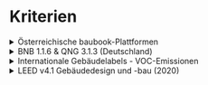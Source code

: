 # Kriterien

<details>
  <summary>Österreichische baubook-Plattformen</summary>

- **1. Technische Kriterien**
  - **1.2. Gebäudebetrieb, Energieeffizienz**
    - 1.2.1. Innovative, klimarelev. Heizsysteme, Niedertemperaturhzg., Warmwasserbereitung (22)
    - 1.2.2. Vermeidung sommerlicher Überwärmung (1)
- **2. Inhaltsstoffe**
  - **2.1. organische Zusatzstoffe**
    - 2.1.1. Grenzwert für organische Bestandteile in Mineralfarben (75)
    - 2.1.2. Grenzwert für den Kunststoffgehalt in Leim(binder)farben (1)
    - 2.1.3. Grenzwert für Kunststoffgehalt in mineralischen Produkten (501)
    - 2.1.4. Grenzwert für Kunststoffgehalt in Dämmstoffen und Folien aus Papier (433)
    - 2.1.5. Verputz mit maximal 6% Kunststoffanteil, Kleber zementgebunden (145)
  - **2.2. Gefährliche Inhaltsstoffe**
    - 2.2.1. Grenzwerte für KMR-Stoffe (1793)
    - 2.2.2. Grenzwerte für KMR-Stoffe in Dämmstoffen (828)
    - 2.2.3. Verbot von klimaschädlichen Substanzen (315)
    - 2.2.4. Grenzwerte für gewässergefährdende Stoffe (1710)
    - 2.2.5. Verbot von Alkylphenolethoxylaten (APEO) (1185)
    - 2.2.6. Verbot von Phthalaten (317)
    - 2.2.7. Verbot von Oximen und Aminen (263)
    - 2.2.8. Grenzwerte für flüchtige aromatische Kohlenwasserstoffe (866)
    - 2.2.9. Ausschluss von N-Nitrosaminen in Bodenbelägen auf Kautschukbasis (7)
    - 2.2.10. Verbot von gesundheitsgefährdenden Stoffen (314)
    - 2.2.11. Verbot von SVHC (1786)
    - 2.2.12. Verbot von akut toxischen Stoffen (2392)
    - 2.2.13. Verbot von Bisphenolen (14)
    - 2.2.14. Vermeidung der Verbreitung von HBCD (314)
    - 2.2.15. Verbot von Zirkoniumsalz der 2-Ethyl-Hexansäure (304)
    - 2.2.16. Verbot von flüchtigen aromatischen Kohlenwasserstoffen (736)
  - **2.3. Schwermetalle**
    - 2.3.1. Grenzwert für Schwermetalle in Bodenbelägen (49)
    - 2.3.2. Grenzwerte für zinnorganische Verbindungen (327)
    - 2.3.3. Grenzwerte für Schwermetalle (683)
  - **2.4. PVC und halogenorganische Verbindungen**
    - 2.4.1. Vermeidung von PVC (977)
    - 2.4.2. Grenzwerte für halogenorganische Verbindungen (1215)
    - 2.4.3. Grenzwert für halogenorganische Verbind. bei Bodenbelagsarbeiten und Klebstoffen (653)
    - 2.4.4. Grenzwert für halogenorganische Verbindungen in Beschichtungen (765)
    - 2.4.5. Grenzwert für flüchtige chlororganische Verbindungen (0)
    - 2.4.6. Grenzwert für flüchtige halogenorganische Verbindungen in Dämmstoffen (323)
    - 2.4.7. Vollständiger Ausschluss von halogenorganischen Stoffen (2185)
    - 2.4.8. Vermeidung von PVC in Folien (402)
    - 2.4.9. Vermeidung von PVC in Fußboden- und Wandbekleidungen (95)
    - 2.4.10. Vermeidung von PVC in Sonnen- und/oder Sichtschutz am Objekt (1)
    - 2.4.11. PVC frei - Fenster, Türen, Rollläden (V und k:a) (137)
    - 2.4.12. PVC frei - Rohre im Gebäude, Folien, Fußbodenbeläge und Tapeten (446)
    - 2.4.13. PVC frei - Wasser-, Abwasser-, Zu- und Abluftrohre im Gebäude (54)
  - **2.5. Lösungsmittel und andere flüchtige organische Verbindungen**
    - 2.5.1. VOC- und SVOC-Grenzwerte für Innenwandfarben (227)
    - 2.5.2. VOC- und SVOC-Grenzwerte für Innenputze (249)
    - 2.5.3. VOC- und SVOC-Grenzwerte in Behandlungen von min.BB (13)
    - 2.5.4. VOC- und SVOC-Grenzwerte für Innenbeschichtungen (177)
    - 2.5.5. VOC- und SVOC-Grenzwerte für Dichtmassen (166)
    - 2.5.6. VOC- und SVOC-Grenzwerte für Betonbeschichtungen (60)
    - 2.5.7. VOC- und SVOC-Grenzwerte für Brandschutzbeschichtungen
    - 2.5.8. VOC- und SVOC-Grenzwerte für Belagsbeschichtungen (56)
    - 2.5.9. VOC-Grenzwerte für Außenbeschichtungen (130)
    - 2.5.10. VOC-Grenzwerte für Außenputze (90)
    - 2.5.11. VOC- und SVOC-Grenzwerte für sonstige Bauprodukte (323)
  - **2.6. Biozide**
    - 2.6.1. Grenzwerte für Biozide (1264)
    - 2.6.2. Grenzwert für freien Formaldehyd (1350)
    - 2.6.3. Vermeidung von fungiziden Wirkstoffen in Dichtmassen (119)
    - 2.6.4. Verbot für Biozideinsatz in Fassadenputzen und -anstrichen (143)
    - 2.6.6. Vermeidung von Holzschutzmitteln (161)
    - 2.6.8. Einschränkung von Holzschutzmitteln (118)
    - 2.6.9. Ausschluss von durchwurzelungshemmenden Wirkstoffen (37)
  - **2.7. Flammschutzmittel**
    - 2.7.1. Verbot von kritischen Flammschutzmitteln (682)
  - **2.8. Pigmente**
    - 2.8.1. Grenzwert für Azofarbstoffe (166)
  - **2.9. Sonstige**
    - 2.9.1. Vermeidung von Reaktionslacken (283)
    - 2.9.2. Verbot von Epoxid- und PU-Systemen für Industrieböden (0)
    - 2.9.3. Verbot von säurehärtenden Beschichtungen (252)
- **3. Herstellung**
  - **3.1. Sekundärrohstoffe**
    - 3.1.1. Verwendung von Sekundärrohstoffen in Beton (75)
  - **3.2. Natürliche Rohstoffe**
    - 3.2.1. Anforderung an die Natürlichkeit von Lehmputzen (7)
    - 3.2.2. Produkte aus natürlichen Materialien (495)
    - 3.2.3. Anforderung an die Natürlichkeit von Lehmprodukten (10)
    - 3.2.4. Ressourcenschonende Zusammensetzung von Korkdämmplatten (1)
    - 3.2.5. Gesundheitsverträgliche Trennmittel auf pflanzlicher Basis (5)
    - 3.2.6. Verwendung von Dämmstoffen aus nachwachsenden Rohstoffen (89)
  - **3.3. Nachhaltige Gewinnung**
    - 3.3.1. Verbot von Tropenholz aus nicht nachhaltiger Produktion (331)
    - 3.3.2. Verbot von Nichttropenhölzern aus nicht nachhaltiger Holzgewinnung (387)
    - 3.3.3. Berücksichtigung sozialer Standards bei der Natursteingewinnung (0)
    - 3.3.4. Nachhaltige Gipsgewinnung (11)
    - 3.3.5. Papiererzeugung ohne problematische Zusatzstoffe (5)
    - 3.3.6. Verbot von Tropenholz aus nicht nachhaltiger Produktion für Papiererzeugnisse (12)
    - 3.3.7. Mindestanteil an Hölzern aus nachhaltiger Forstwirtschaft (381)
    - 3.3.8. Holz aus nachhaltiger Gewinnung (181)
- **4. Errichtung**
  - 4.1. Grenzwert für Lösungsmittelgehalt in Bitumenmassen (31)
  - 4.2. Isocyanatfreie Montageschäume (2)
- **5. Emissionen**
  - **5.1. Kohlenwasserstoffe**
    - 5.1.1. Grenzwerte für VOC- und SVOC-Emissionen aus Holzwerkstoffen (82)
    - 5.1.2. Grenzwert für Formaldehydemissionen aus Holzwerkstoffen (79)
    - 5.1.3. Grenzwerte für die Emissionen aus Verlegewerkstoffen (438)
    - 5.1.4. VOC- und SVOC-Grenzwerte für textile BB (23)
    - 5.1.5. Grenzwerte für VOC- und SVOC-Emissionen in elastische Bodenbelägen (27)
    - 5.1.6. VOC- und SVOC-Grenzwerte für Dämmstoffe (433)
    - 5.1.7. VOC- und SVOC-Grenzwerte für Holzfaser-Dämmstoffe (32)
    - 5.1.8. Grenzwerte für VOC- und SVOC-Emissionen aus Türen (0)
    - 5.1.12. Bodenbelag - Oberflächenbehandlung emissionsarm, aromatenfrei (110)
    - 5.1.13. Holzwerkstoffe emissionsarm (67)
  - **5.4. Emissionen: Geruch**
    - 5.4.1. Geruchsarme Bodenbeläge (49)
    - 5.4.2. Geruchsarme Korkdämmstoffe (0)
- **6. Entsorgung**
- **7. Sonstiges**

- 7.1. Produkte mit Umweltzeichen (310)

</details>

<details>
  <summary>BNB 1.1.6 & QNG 3.1.3 (Deutschland)</summary>

- **1. Gefährliche Stoffe und Produkte**
  - **1.1. Gefährliche Stoffe**
    - 1.1.1. Deklaration besonders besorgniserregender Stoffe (SVHC) (667)
    - 1.1.2. Ausschluss besonders besorgniserregender Stoffe (SVHC) (321)
    - 1.1.3. Ausschluss von CMR-Stoffen der Kategorien 1A und 1B (484)
    - 1.1.4. Ausschluss von CMR-Stoffen der Kategorie 2 (155)
    - 1.1.5. Ausschluss akut toxischer Stoffe (Acute Tox) (357)
    - 1.1.6. Ausschluss toxischer Stoffe mit STOT SE 1 oder STOT RE 1 (240)
    - 1.1.7. Ausschluss toxischer Stoffe mit STOT SE 2 und STOT RE2 (44)
    - 1.1.8. Ausschluss von gesundheitsschädlichen Stoffen (74)
    - 1.1.9. Ausschluss von ätzenden Stoffen (79)
    - 1.1.10. Ausschluss gefährlicher Stoffe in textilen Bodenbelägen (20)
  - **1.2. Umweltgefährliche Stoffe**
    - 1.2.1. WDVS: Ausschluss von PBT-/ vPvB- Stoffen als Flammschutzmittel (71)
    - 1.2.2. Ausschluss umweltgefährlicher Stoffe (61)
    - 1.2.3. WDVS: Ausschluss von umweltgefährlichen Stoffen als Flammschutzmittel (38)
  - **1.3. Gefährliche Produkte**
    - 1.3.1. Ausschluss akut toxischer Produkte (Acute Tox) (146)
    - 1.3.2. Ausschluss von gewässergefährdenden Produkten (82)
    - 1.3.3. Ausschluss von reizenden Produkten (74)
  - **1.4. Flammschutzmittel**
    - 1.4.1. Ausschluss von Chlorparaffinen (CP) (91)
    - 1.4.2. Ausschluss von Polybromierten Diphenylether (PBDE) (46)
    - 1.4.3. Ausschluss von Hexabromcyclododecan (HBCDD) (49)
    - 1.4.4. Ausschluss von Tris(2-chlorethyl)phosphat (TCEP) (84)
    - 1.4.5. Ausschluss von reproduktionstoxischen Borverbindungen (19)
    - 1.4.6. Ausschluss von Polybromierten Biphenylen (PBB) (30)
    - 1.4.7. Ausschluss von Antimontrioxid, TEPA und TRIS (20)
    - 1.4.8. Beschränkung auf bestimmte Flammschutzmittel (34)
  - **1.5. Weichmacher**
    - 1.5.1. Ausschluss von reproduktionstoxischen Phthalaten (114)
    - 1.5.2. Ausschluss von Phthalaten (Weichmacher) (298)
    - 1.5.3. Ausschluss von Weichmachern gemäß VdL-RL 01 (58)
    - 1.5.4. Ausschluss von Organophosphaten als Weichmacher (102)
  - **1.6. Farbstoffe und Pigmente**
    - 1.6.1. Verbot von problematischen Pigmenten in Dämmstoffbeschichtungen (106)
    - 1.6.2. Ausschluss von Azofarbstoffen (20)
    - 1.6.3. Ausschluss schwermetallhaltiger Farbstoffe und Pigmente (20)
    - 1.6.4. Ausschluss von Farbstoffen mit gefährlichen Eigenschaften (20)
  - **1.7. Schadstoffverschleppung**
    - 1.7.1. Ausschluss von Altreifengranulat
  - **1.8. Sonstige**
    - 1.8.1. Ausschluss von Alkylphenolethoxylaten (APEO) (154)
    - 1.8.2. Beschränkung des Restmonomergehalts im Bindemittel (68)
    - 1.8.4. Ausschluss von amin- oder oximvernetzenden Silikonen im Innenraum (35)
    - 1.8.5. Ausschluss von Methylethylketoxim und von Butanonoxim abspaltenden Produkten (143)
- **2. Metalle**
  - 2.1. Ausschluss von Cadmium- und Bleistabilisatoren in PVC-Produkten (41)
  - 2.1b. Ausschluss von Zinn-, Cadmium- und Bleistabilisatoren in PVC-Produkten (41)
  - 2.2. Einschränkung zinnorganischer Verbindungen in silanmodifizierten Polymerklebst. (44)
  - 2.3. Ausschluss von Blei-, Cadmium- und Chrom-VI-Verbindungen (143)
  - 2.3b. Ausschluss von Blei-, Cadmium- und Chrom-VI-Verbindungen in Lacken/Lasuren (77)
  - 2.4. Chrom-VI-oxidfreie Passivierungsmittel (10)
- **3. VOC, SVOC und Formaldehyd-Emissionen in die Raumluft**
  - **3.1. AgBB-Bewertungsschema**
    - 3.1.1. Einhaltung des AgBB-Bewertungsschemas (114)
    - 3.1.1b. Einhaltung des AgBB-Bewertungsschemas für QNG (32)
    - 3.1.2. Einhaltung des AgBB-Bewertungsschemas und TVOC<0,25mg/m3 (6)
  - **3.2. Bodenbeläge**
    - 3.2.1. Holz-Bodenbeläge: Grenzwerte VOC-Emissionen und Formaldehyd (8)
    - 3.2.2. Textile-Bodenbeläge: Grenzwerte VOC-Emissionen und Formaldehyd (20)
    - 3.2.3. Elastische-Bodenbeläge: Grenzwerte VOC-Emissionen und Formaldehyd (15)
  - **3.3. Dämmstoffe**
    - 3.3.1. Dämmstoffe Innen: Grenzwerte VOC-Emissionen und Formaldehyd (78)
  - **3.4. Holz und Holzwerkstoffe**
    - 3.4.1. Grenzwert für Formaldehydemissionen aus Holzwerkstoffplatten (12)
    - 3.4.2. Formaldehydemissionen aus Holzwerkstoffplatten max. 0,065 ppm (11)
    - 3.4.3. Formaldehydemissionen aus Holzwerkstoffplatten max. 0,05 ppm (11)
    - 3.4.4. Grenzwerte für VOC-Emissionen und Formaldehyd (10)
    - 3.4.5. Formaldehydemissionen aus Holzwerkstoffplatten max. 0,08 ppm (9)
  - **3.5. Kleb- und Dichtstoffe**
    - 3.5.1. Kleb- und Dichtstoffe im Innenbereich: Grenzwerte VOC-Emissionen und Formaldehyd (45)
    - 3.5.3. Verlegewerkstoffe: Grenzwerte VOC-Emissionen und Formaldehyd (43)
    - 3.5.4. Kleb- u. Dichtstoffe f. Luftdichtheit: Grenzwerte VOC-Emissionen und Formaldehyd (45)
    - 3.5.5. EMICODE EC1Plus für PU-Montageschäume (11)
  - **3.6. Verlegung**
    - 3.6.1. Grenzwert für Methanol bei silanmodifizierten Polymerklebstoffen (SMP-Klebst.) (40)
- **4. VOC-, SVOC-Gehalt**
  - **4.1. GISCODEs**
    - 4.1.1. GISCODE-Einstufung BBP30 oder besser (für Einsatz in Umkehrdächern) (1)
    - 4.1.2. GISCODE-Einstufung BBP10 oder BBP20 (Kriterium gilt nicht für Umkehrdächer) (9)
    - 4.1.4. GISCODE-Einstufung PU10 bzw. kein Polyurethan(PU)-Produkt (1)
    - 4.1.5. GISCODE-Einstufung PU10 oder PU20 bzw. kein Polyurethan(PU)-Produkt (53)
    - 4.1.6. GISCODE-Einstufung PU10, PU40 oder PU60 bzw. kein Polyurethan(PU)-Produkt (1)
    - 4.1.7. GISCODE-Einstufung PU10, PU20, PU40 oder PU60 bzw. kein Polyurethan(PU)-Produkt (2)
    - 4.1.8. Mineral. Fliesenkleber od. Einstufung in GISCODE D1 / RU0,5 / RU1 / RE1 /RS10 (34)
    - 4.1.9. Pulverförmiger Tapetenkleber oder GISCODE D1 (0)
    - 4.1.10. GISCODE-Einstufung Ö10, Ö20 oder Ö40 (7)
    - 4.1.11. GISCODE-Einstufung Ö10 oder Ö20 (7)
    - 4.1.11b. GISCODE-Einstufung Ö10, Ö10+ oder Ö20, Ö20+ (8)
    - 4.1.12. GISCODE-Einstufung Ö10 (5)
    - 4.1.13. GISCODE-Einstufung GH10 (0)
    - 4.1.14. GISCODE-Einstufung W1, W1/DD, W2+, W2/DD+, W3+ oder W3/DD+ (2)
    - 4.1.15. GISCODE Einstufung W1, W1/DD, W2+, W2/DD+ (1)
    - 4.1.16. GISCODE-Einstufung RE1 oder RE0 bzw. kein Epoxidharz-Produkt (1)
    - 4.1.17. GISCODE-Einstufung RE1, RE0 oder RE2 bzw. kein Epoxidharz-Produkt (1)
    - 4.1.17b. GISCODE-Einstufung RE05, RE10 oder RE20 bzw. kein Epoxidharz-Produkt (1)
    - 4.1.18. GISCODE-Einstufung RMA10 bzw. kein PMMA-Produkt
    - 4.1.19. GISCODE-Einstufung für Flüssigabdichtungen (13)
    - 4.1.19b. GISCODE-Einstufung für Flüssigabdichtungen (neu) (13)
  - **4.2. VOC-Gehalt**
    - 4.2.1. Beschränkung des VOC-Gehalts für Lb auf 300 g/l (80)
    - 4.2.2. Nur wasserbasierte Produkte und Beschränkung des VOC-Gehalts für 140 g/l
    - 4.2.3. Nur wasserbasierte Produkte und Beschränkung des VOC-Gehalts für 130 g/l (81)
    - 4.2.4. Nur wasserbasierte Produkte und Beschränkung des VOC-Gehalts auf 100 g/l (80)
    - 4.2.5. Beschränkung des VOC-Gehalts auf 40 g/l (12)
    - 4.2.6. Nur wasserbasierte Produkte (Wb) und Beschränkung des VOC-Gehalts auf 40 g/l (2)
    - 4.2.7. Nur wasserbasierte Produkte (Wb) und Beschränkung des VOC-Gehalts auf 30 g/l (29)
    - 4.2.8. Nur wasserbasierte Produkte (Wb) und Beschränkung des VOC-Gehalts auf 20 g/l (1)
    - 4.2.9. Beschränkung des VOC-Gehalts auf 1 Gramm pro Liter (63)
    - 4.2.10. Beschränkung des Lösemittelgehalts auf maximal 5 % (2)
    - 4.2.11. Beschränkung des VOC-Gehalts von Wandfarben (34)
    - 4.2.12. Beschränkung des VOC-Gehalts von Lacken (64)
    - 4.2.13. lösemittelfrei und weichmacherfrei (ELF) gemäß VdL-RL01 (28)
  - **4.3. Gesamtsystem**
    - 4.3.1. Beschränkung des VOC-Gehalts auf 150 g/m2
    - 4.3.2. Beschränkung des VOC-Gehalts auf 120 g/m2
    - 4.3.3. Beschränkung des VOC-Gehalts auf 90 g/m2
    - 4.3.4. Beschränkung des VOC-Gehalts auf 60 g/m2
    - 4.3.5. Beschränkung des VOC-Gehalts auf 30 g/m2
- **5. Halogenorganische Verbindungen**
  - 5.1. Ausschluss von halogenierten Treibmitteln (46)
  - 5.2. Ausschluss von halogenierten organischen Verbindungen als Flammschutzmittel (55)
  - 5.3. Ausschluss von halogenierten organischen Verbindungen (121)
  - 5.4. Ausschluss von PVC-Rückenschichten (20)
  - 5.5. Ausschluss von polyfluorierten Chemikalien (PFC) (21)
- **6. Biozide**
  - **6.1. Biozideinsatz im Produkt**
    - 6.1.1. Deklaration biozider Wirkstoffe (138)
    - 6.1.2. Ausschluss von durchwurzelungshemmenden Wirkstoffen (ausgenommen Gründächer) (13)
    - 6.1.3. Ausschluss von Bioziden in WDVS oder Innendämmungen (77)
    - 6.1.4. Verbot von Bioziden außer bestimmte Topfkonservierer (256)
    - 6.1.5. Beschränkung der bioziden Ausrüstung von textilen Bodenbelägen (20)
    - 6.1.6. Ausschluss von Bioziden in Holzbodenbelägen (12)
    - 6.1.7. Reglementierung des Formaldehydgehalts in Lacken (70)
    - 6.1.8. Beschränkung des Gehalts an freiem Formaldehyd aus zur Topfkonservierung (36)
    - 6.1.9. Beschränkung von freiem Formaldehyd (29)
    - 6.1.10. Verbot von Bioziden außer Topfkonservierer (18)
  - **6.2. Biozideinsatz in der Herstellung**
    - 6.2.1. Grenzwerte für Pestizide (20)
- **7. Geruch**
  - 7.1. Geruchsprüfung für textile Bodenbeläge (20)
  - 7.2. Ausschluss von oxidierbaren Fettsäuren oder Fettsäureester (37)
- **8. Produktgruppenausschlüsse**
  - 8.1. Keine Verwendung von Spritz- und Montageschäumen (0)
  - 8.2. Ausschluss von Urea-Formaldehyd-Schäumen (UF-Schäumen) (5)
- **9. Qualitätssicherung in der Herstellung**
  - 9.1. Einhaltung 31. BIMSchV bzw. TA-Luft für werkseitige Oberflächenbeschichtungen (9)
  - 9.2. Anforderungen an Titandioxidpigmente

</details>

<details>
  <summary>Internationale Gebäudelabels - VOC-Emissionen</summary>

- **BNB**
  - BNB - Keine Anforderungen bezüglich VOC- und SVOC-Emissionen (35)
- **BREEAM**
  - Standard-BREEAM-Grenzwerte für VOC- und VOC-Emissionen in die Raumluft (25)
  - BREEAM-Grenzwerte für herausragende Qualität bez. VOC- und SVOC-Emissionen (25)
- **DGNB**
  - DGNB - Keine Anforderungen bezüglich VOC- und SVOC-Emissionen in die Raumluft (37)
- **LEED**
  - LEED-Grenzwerte für VOC- und SVOC-Emissionen in die Raumluft (31)

</details>

<details>
  <summary>LEED v4.1 Gebäudedesign und -bau (2020)</summary>

- **LEED v4.1 Gebäudedesign und -bau (2020)**
  - **LEED MR Materialien und Ressourcen**
    - LEED MR Credit: Nachweis einer Umweltproduktdeklaration (183)
    - LEED MR Credit: Optimierung der CO2-Bilanz / LCA (2)
    - LEED MR Credit: Gewinnung der Rohstoffe (24)
    - LEED MR Credit: Berichterstattung über Produktinhaltsstoffe (15)
    - LEED MR Credit: Optimierung der Inhaltsstoffe des Produkts (12)
  - **LEED EQ Innenraumluftqualität - Emissionsarme Materialien** - LEED EQ Credit: Bewertung der VOC-Emissionen (240) - LEED EQ Credit: Bewertung des VOC-Gehalts (197) - LEED EQ Credit: Bewertung der Formaldehydemissionen (12) - LEED EQ Credit: Keine Anforderungen an Emissionsarmut (28)
  </details>
